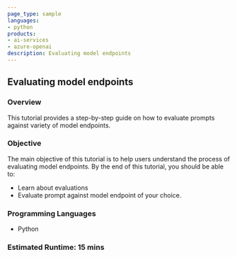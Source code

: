 ```yaml
---
page_type: sample
languages:
- python
products:
- ai-services
- azure-openai
description: Evaluating model endpoints
---
```


## Evaluating model endpoints

### Overview

This tutorial provides a step-by-step guide on how to evaluate prompts against variety of model endpoints.

### Objective

The main objective of this tutorial is to help users understand the process of evaluating model endpoints. By the end of this tutorial, you should be able to:

 - Learn about evaluations
 - Evaluate prompt against model endpoint of your choice.

### Programming Languages
 - Python

### Estimated Runtime: 15 mins